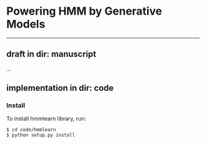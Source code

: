 # Powering HMM by Generative Models
---------------------------------------
## draft in dir: manuscript
...

## implementation in dir: code
### Install
To install hmmlearn library, run:
```
$ cd code/hmmlearn
$ python setup.py install
```

